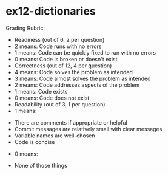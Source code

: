 # ex12-dictionaries

Grading Rubric:

* Readiness (out of 6, 2 per question)
 * 2 means: Code runs with no errors
 * 1 means: Code can be quickly fixed to run with no errors
 * 0 means: Code is broken or doesn't exist
* Correctness (out of 12, 4 per question)
 * 4 means: Code solves the problem as intended
 * 3 means: Code almost solves the problem as intended
 * 2 means: Code addresses aspects of the problem
 * 1 means: Code exists
 * 0 means: Code does not exist
* Readability (out of 3, 1 per question)
 * 1 means:
 - There are comments if appropriate or helpful
 - Commit messages are relatively small with clear messages
 - Variable names are well-chosen
 - Code is concise
 * 0 means:
 - None of those things